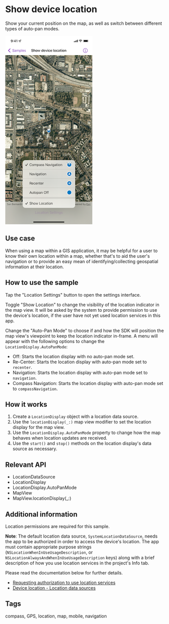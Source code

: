 # Show device location

Show your current position on the map, as well as switch between different types of auto-pan modes.

![Screenshot of show device location sample](show-device-location.png)

## Use case

When using a map within a GIS application, it may be helpful for a user to know their own location within a map, whether that's to aid the user's navigation or to provide an easy mean of identifying/collecting geospatial information at their location.

## How to use the sample

Tap the "Location Settings" button to open the settings interface.

Toggle "Show Location" to change the visibility of the location indicator in the map view. It will be asked by the system to provide permission to use the device's location, if the user have not yet used location services in this app.

Change the "Auto-Pan Mode" to choose if and how the SDK will position the map view's viewpoint to keep the location indicator in-frame. A menu will appear with the following options to change the `LocationDisplay.AutoPanMode`:

* Off: Starts the location display with no auto-pan mode set.
* Re-Center: Starts the location display with auto-pan mode set to `recenter`.
* Navigation: Starts the location display with auto-pan mode set to `navigation`.
* Compass Navigation: Starts the location display with auto-pan mode set to `compassNavigation`.

## How it works

1. Create a `LocationDisplay` object with a location data source.
2. Use the `locationDisplay(_:)` map view modifier to set the location display for the map view.
3. Use the `LocationDisplay.AutoPanMode` property to change how the map behaves when location updates are received.
4. Use the `start()` and `stop()` methods on the location display's data source as necessary.

## Relevant API

* LocationDataSource
* LocationDisplay
* LocationDisplay.AutoPanMode
* MapView
* MapView.locationDisplay(_:)

## Additional information

Location permissions are required for this sample.

**Note**: The default location data source, `SystemLocationDataSource`, needs the app to be authorized in order to access the device's location. The app must contain appropriate purpose strings (`NSLocationWhenInUseUsageDescription`, or `NSLocationAlwaysAndWhenInUseUsageDescription` keys) along with a brief description of how you use location services in the project's Info tab.

Please read the documentation below for further details.

* [Requesting authorization to use location services](https://developer.apple.com/documentation/corelocation/requesting_authorization_to_use_location_services)
* [Device location - Location data sources](https://developers.arcgis.com/swift/device-location/#location-data-sources)

## Tags

compass, GPS, location, map, mobile, navigation
